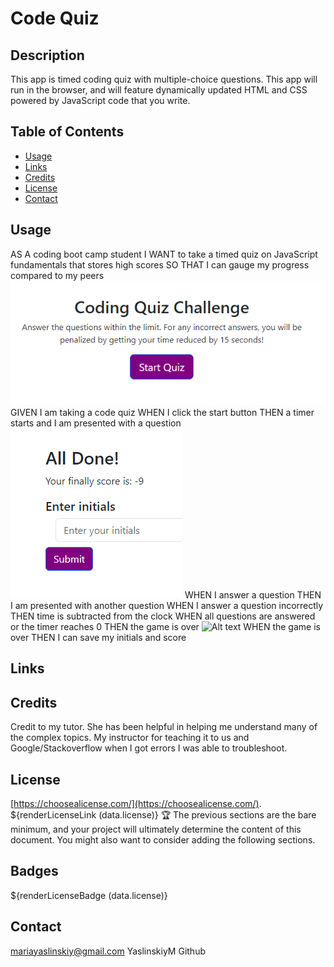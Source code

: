 # Code Quiz
## Description
This app is timed coding quiz with multiple-choice questions. This app will run in the browser, and will feature dynamically updated HTML and CSS powered by JavaScript code that you write.

## Table of Contents

- [Usage](#usage)
- [Links](#Links)
- [Credits](#credits)
- [License](#license)
- [Contact](#Contact)


## Usage
AS A coding boot camp student
I WANT to take a timed quiz on JavaScript fundamentals that stores high scores
SO THAT I can gauge my progress compared to my peers
![Alt text](image.png)
GIVEN I am taking a code quiz
WHEN I click the start button
THEN a timer starts and I am presented with a question
![Alt text](image-2.png)
WHEN I answer a question
THEN I am presented with another question
WHEN I answer a question incorrectly
THEN time is subtracted from the clock
WHEN all questions are answered or the timer reaches 0
THEN the game is over
![Alt text](image-3.png)
WHEN the game is over
THEN I can save my initials and score

## Links


## Credits
Credit to my tutor. She has been helpful in helping me understand many of the complex topics. My instructor for teaching it to us and Google/Stackoverflow when I got errors I was able to troubleshoot.
## License
 [https://choosealicense.com/](https://choosealicense.com/).
${renderLicenseLink (data.license)} 
🏆 The previous sections are the bare minimum, and your project will ultimately determine the content of this document. You might also want to consider adding the following sections.
## Badges
${renderLicenseBadge (data.license)}

## Contact
mariayaslinskiy@gmail.com
YaslinskiyM Github